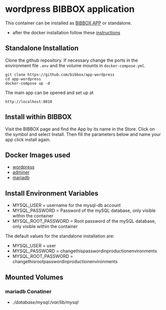 # wordpress BIBBOX application

This container can be installed as [BIBBOX APP](https://bibbox.readthedocs.io/en/latest/ "BIBBOX App Store") or standalone. 

- after the docker installation follow these [instructions](INSTALL-APP.md)

## Standalone Installation 

Clone the github repository. If necessary change the ports in the environment file `.env` and the volume mounts in `docker-compose.yml`.

```
git clone https://github.com/bibbox/app-wordpress
cd app-wordpress
docker-compose up -d
```

The main app can be opened and set up at
```
http://localhost:8010
```

## Install within BIBBOX

Visit the BIBBOX page and find the App by its name in the Store. Click on the symbol and select Install. Then fill the parameters below and name your app click install again.

## Docker Images used
  - [wordpress](https://hub.docker.com/r/wordpress) 
  - [adminer](https://hub.docker.com/r/adminer) 
  - [mariadb](https://hub.docker.com/r/mariadb) 


 
## Install Environment Variables
  - MYSQL_USER = username for the mysql-db account
  - MYSQL_PASSWORD = Password of the mySQL database, only visible within the container
  - MYSQL_ROOT_PASSWORD = Root password of the mySQL database, only visible within the container

  
The default values for the standalone installation are:
  - MYSQL_USER = user
  - MYSQL_PASSWORD = changethispasswordinproductionenvironments
  - MYSQL_ROOT_PASSWORD = changethisrootpasswordinproductionenvironments

  
## Mounted Volumes
### mariadb Conatiner
  - *./database/mysql:/var/lib/mysql*

